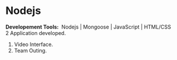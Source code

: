 # Nodejs
<b>Developement Tools:</b>
&nbsp;Nodejs | Mongoose | JavaScript | HTML/CSS<br>
2 Application developed.<br>
1. Video Interface.<br>
2. Team Outing.
